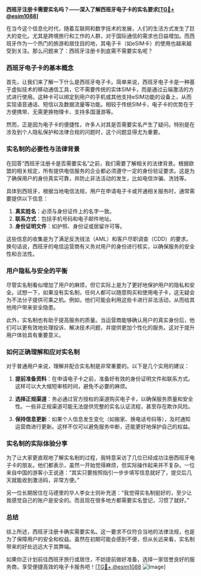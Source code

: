 **西班牙注册卡需要实名吗？——深入了解西班牙电子卡的实名要求[[TG💪+ @esim1088](https://t.me/s/esim1088)]**

在当今这个信息化时代，随着互联网和数字技术的发展，人们的生活方式发生了巨大的变化。尤其是跨境旅行和工作的人群，对于国际通信的需求也日益增加。而西班牙作为一个热门的旅游和居住目的地，其电子卡（如eSIM卡）的使用也越来越受到关注。那么问题来了：西班牙注册卡到底需不需要实名呢？

### 西班牙电子卡的基本概念

首先，让我们来了解一下什么是西班牙电子卡。简单来说，西班牙电子卡是一种基于虚拟技术的移动通信工具，它不需要传统的实体SIM卡，而是通过云端激活的方式进行使用。这种卡可以绑定到用户的手机或其他支持eSIM功能的设备上，从而实现语音通话、短信以及数据流量等功能。相较于传统SIM卡，电子卡的优势在于方便携带、无需更换物理卡、支持多国漫游等。

然而，正是因为电子卡的便捷性，许多人对其是否需要实名产生了疑问。特别是在涉及到个人隐私保护和法律合规的问题时，这个问题显得尤为重要。

### 实名制的必要性与法律背景

在回答“西班牙注册卡是否需要实名”之前，我们需要了解相关的法律背景。根据欧盟的相关规定，所有提供电信服务的企业都必须遵守一定的身份验证要求。这是为了确保用户的身份真实可靠，并防止非法活动的发生，比如电信诈骗、洗钱等。

具体到西班牙，根据当地电信法规，用户在申请电子卡或开通相关服务时，通常需要提供以下信息：

1. **真实姓名**：必须与身份证件上的名字一致。
2. **联系方式**：包括手机号码和电子邮件地址。
3. **身份证明文件**：如护照、身份证或居留许可等。

这些信息的收集是为了满足反洗钱法（AML）和客户尽职调查（CDD）的要求。换句话说，西班牙的电信运营商有义务对用户的身份进行核实，以确保服务的安全性和合法性。

### 用户隐私与安全的平衡

尽管实名制看似增加了用户的麻烦，但它实际上是为了更好地保护用户的隐私和安全。试想一下，如果没有实名制，任何人都可以随意购买和使用电子卡，这无疑会为不法分子提供可乘之机。例如，他们可能会利用这些卡进行非法活动，从而给其他用户带来安全隐患。

此外，实名制也有助于提高服务的质量。当运营商能够确认用户的真实身份后，他们可以更有效地处理投诉、解决技术问题，并提供更加个性化的服务。这对于提升用户体验具有重要意义。

### 如何正确理解和应对实名制

对于普通用户来说，理解并配合实名制是非常重要的。以下是几个实用的建议：

1. **提前准备资料**：在申请电子卡之前，准备好有效的身份证明文件和联系方式。这样可以大大缩短审核时间，避免不必要的麻烦。
   
2. **选择正规渠道**：务必通过官方授权的渠道购买电子卡，以确保服务质量和安全性。一些非正规渠道可能无法提供完整的实名认证流程，甚至存在欺诈风险。

3. **保持信息更新**：如果个人信息发生变化（如搬家、换电话号码等），及时通知运营商进行更新。这样不仅可以避免服务中断，还能更好地保护自己的权益。

### 实名制的实际体验分享

为了让大家更直观地了解实名制的过程，我特意采访了几位已经成功注册西班牙电子卡的朋友。他们都表示，虽然一开始觉得麻烦，但实际操作起来并不复杂。一位来自中国的游客小王说道：“其实只要按照指引一步步填写信息就好了，提交后几天就能收到激活码，非常方便。”

另一位长期居住在马德里的华人李女士则补充道：“我觉得实名制挺好的，至少让我感觉自己的账户是安全的。而且现在很多地方都需要实名登记，习惯了就好。”

### 总结

综上所述，西班牙注册卡确实需要实名。这一要求不仅符合当地的法律法规，也是为了保障用户的安全和权益。虽然在初期可能会感到不便，但从长远来看，实名制带来的好处远远大于其弊端。

如果你正计划前往西班牙旅行或居住，不妨提前做好准备，选择一家信誉良好的服务商，享受便捷高效的电子卡服务吧！[[TG💪+ @esim1088](https://t.me/s/esim1088) ![Image](https://i.postimg.cc/4NQfJmqS/Snipaste-2025-05-13-00-14-12.png)]